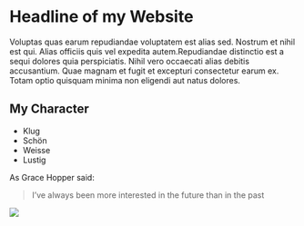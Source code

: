 # Headline of my Website
Voluptas quas earum repudiandae voluptatem est alias sed. Nostrum et nihil est qui. Alias officiis quis vel expedita autem.Repudiandae distinctio est a sequi dolores quia perspiciatis. Nihil vero occaecati alias debitis accusantium. Quae magnam et fugit et excepturi consectetur earum ex. Totam optio quisquam minima non eligendi aut natus dolores.

## My Character
* Klug
* Schön
* Weisse
* Lustig


As Grace Hopper said:
> I’ve always been more interested
> in the future than in the past

<img src="https://external-content.duckduckgo.com/iu/?u=http%3A%2F%2Fwww.kinoplakate.de%2Fmp%2Fg_Querkopf_De_Funes.jpg&f=1&nofb=1"/>
